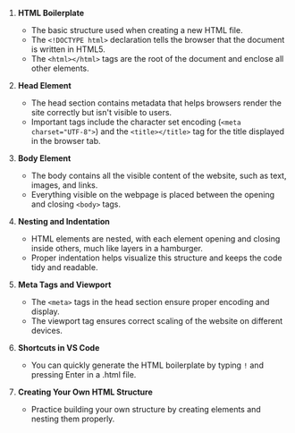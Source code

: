 1. **HTML Boilerplate**  
   - The basic structure used when creating a new HTML file.
   - The `<!DOCTYPE html>` declaration tells the browser that the document is written in HTML5.
   - The `<html></html>` tags are the root of the document and enclose all other elements.

2. **Head Element**  
   - The head section contains metadata that helps browsers render the site correctly but isn't visible to users.
   - Important tags include the character set encoding (`<meta charset="UTF-8">`) and the `<title></title>` tag for the title displayed in the browser tab.

3. **Body Element**  
   - The body contains all the visible content of the website, such as text, images, and links.
   - Everything visible on the webpage is placed between the opening and closing `<body>` tags.

4. **Nesting and Indentation**  
   - HTML elements are nested, with each element opening and closing inside others, much like layers in a hamburger.
   - Proper indentation helps visualize this structure and keeps the code tidy and readable.

5. **Meta Tags and Viewport**  
   - The `<meta>` tags in the head section ensure proper encoding and display.
   - The viewport tag ensures correct scaling of the website on different devices.

6. **Shortcuts in VS Code**  
   - You can quickly generate the HTML boilerplate by typing `!` and pressing Enter in a .html file. 

7. **Creating Your Own HTML Structure**  
   - Practice building your own structure by creating elements and nesting them properly.
